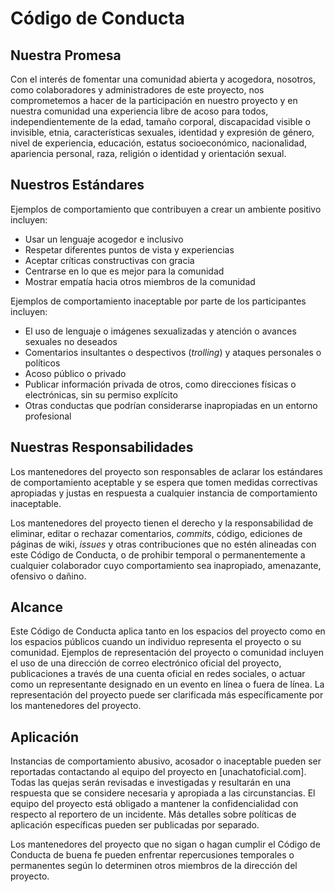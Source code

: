 # Código de Conducta

## Nuestra Promesa

Con el interés de fomentar una comunidad abierta y acogedora, nosotros, como colaboradores y administradores de este proyecto, nos comprometemos a hacer de la participación en nuestro proyecto y en nuestra comunidad una experiencia libre de acoso para todos, independientemente de la edad, tamaño corporal, discapacidad visible o invisible, etnia, características sexuales, identidad y expresión de género, nivel de experiencia, educación, estatus socioeconómico, nacionalidad, apariencia personal, raza, religión o identidad y orientación sexual.

## Nuestros Estándares

Ejemplos de comportamiento que contribuyen a crear un ambiente positivo incluyen:

- Usar un lenguaje acogedor e inclusivo
- Respetar diferentes puntos de vista y experiencias
- Aceptar críticas constructivas con gracia
- Centrarse en lo que es mejor para la comunidad
- Mostrar empatía hacia otros miembros de la comunidad

Ejemplos de comportamiento inaceptable por parte de los participantes incluyen:

- El uso de lenguaje o imágenes sexualizadas y atención o avances sexuales no deseados
- Comentarios insultantes o despectivos (*trolling*) y ataques personales o políticos
- Acoso público o privado
- Publicar información privada de otros, como direcciones físicas o electrónicas, sin su permiso explícito
- Otras conductas que podrían considerarse inapropiadas en un entorno profesional

## Nuestras Responsabilidades

Los mantenedores del proyecto son responsables de aclarar los estándares de comportamiento aceptable y se espera que tomen medidas correctivas apropiadas y justas en respuesta a cualquier instancia de comportamiento inaceptable.

Los mantenedores del proyecto tienen el derecho y la responsabilidad de eliminar, editar o rechazar comentarios, *commits*, código, ediciones de páginas de wiki, *issues* y otras contribuciones que no estén alineadas con este Código de Conducta, o de prohibir temporal o permanentemente a cualquier colaborador cuyo comportamiento sea inapropiado, amenazante, ofensivo o dañino.

## Alcance

Este Código de Conducta aplica tanto en los espacios del proyecto como en los espacios públicos cuando un individuo representa el proyecto o su comunidad. Ejemplos de representación del proyecto o comunidad incluyen el uso de una dirección de correo electrónico oficial del proyecto, publicaciones a través de una cuenta oficial en redes sociales, o actuar como un representante designado en un evento en línea o fuera de línea. La representación del proyecto puede ser clarificada más específicamente por los mantenedores del proyecto.

## Aplicación

Instancias de comportamiento abusivo, acosador o inaceptable pueden ser reportadas contactando al equipo del proyecto en [unachatoficial.com]. Todas las quejas serán revisadas e investigadas y resultarán en una respuesta que se considere necesaria y apropiada a las circunstancias. El equipo del proyecto está obligado a mantener la confidencialidad con respecto al reportero de un incidente. Más detalles sobre políticas de aplicación específicas pueden ser publicadas por separado.

Los mantenedores del proyecto que no sigan o hagan cumplir el Código de Conducta de buena fe pueden enfrentar repercusiones temporales o permanentes según lo determinen otros miembros de la dirección del proyecto.